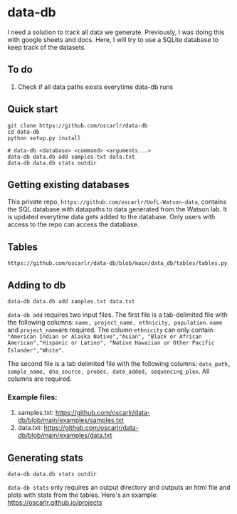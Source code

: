 # data-db
I need a solution to track all data we generate. Previously, I was doing this with google sheets and docs. Here, I will try to use a SQLite database to keep track of the datasets.
## To do
1. Check if all data paths exists everytime data-db runs

## Quick start
```
git clone https://github.com/oscarlr/data-db
cd data-db
python setup.py install

# data-db <database> <command> <arguments...>
data-db data.db add samples.txt data.txt
data-db data.db stats outdir
```

## Getting existing databases
This private repo, `https://github.com/oscarlr/UofL-Watson-data`, contains the SQL database with datapaths to data generated from the Watson lab. It is updated everytime data gets added to the database. Only users with access to the repo can access the database.

## Tables
```
https://github.com/oscarlr/data-db/blob/main/data_db/tables/tables.py
```

## Adding to db
```
data-db data.db add samples.txt data.txt
```
`data-db add` requires two input files. The first file is a tab-delimited file with the following columns: ``` name, project_name, ethnicity, population ```. ```name``` and ```project_name```are required. The column  ```ethnicity``` can only contain: ```"American Indian or Alaska Native","Asian", "Black or African American","Hispanic or Latino", "Native Hawaiian or Other Pacific Islander","White"```. 

The second file is a tab delimited file with the following columns: ```data_path, sample_name, dna_source, probes, date_added, sequencing_plex```. All columns are required. 

### Example files:
1. samples.txt: https://github.com/oscarlr/data-db/blob/main/examples/samples.txt
2. data.txt: https://github.com/oscarlr/data-db/blob/main/examples/data.txt

## Generating stats
```
data-db data.db stats outdir
```
`data-db stats` only requires an output directory and outputs an html file and plots with stats from the tables. Here's an example: https://oscarlr.github.io/projects
